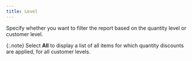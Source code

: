```yaml
---
title: Level
---
```



Specify whether you want to filter the report based on the quantity  level or customer level.


{:.note}
Select **All**  to display a list of all items for which quantity discounts are applied,  for all customer levels.
